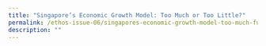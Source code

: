 ```yaml
---
title: "Singapore’s Economic Growth Model: Too Much or Too Little?"
permalink: /ethos-issue-06/singapores-economic-growth-model-too-much-fun-or-too-little/
description: ""
---
```

